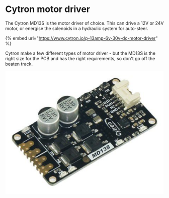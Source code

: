 # Cytron motor driver

The Cytron MD13S is the motor driver of choice. This can drive a 12V or 24V motor, or energise the solenoids in a hydraulic system for auto-steer.

{% embed url="https://www.cytron.io/p-13amp-6v-30v-dc-motor-driver" %}

Cytron make a few different types of motor driver - but the MD13S is the right size for the PCB and has the right requirements, so don't go off the beaten track.

![](<../../.gitbook/assets/image (6).png>)
